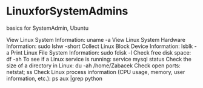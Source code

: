 # LinuxforSystemAdmins
basics for SystemAdmin, Ubuntu

View Linux System Information: uname -a
View Linux System Hardware Information: sudo lshw -short
Collect Linux Block Device Information: lsblk -a
Print Linux File System Information: sudo fdisk -l
Check free disk space: df -ah
To see if a Linux service is running: service mysql status
Check the size of a directory in Linux: du -ah /home/Zabacek
Check open ports: netstat; ss
Check Linux process information (CPU usage, memory, user information, etc.): ps aux |grep python
